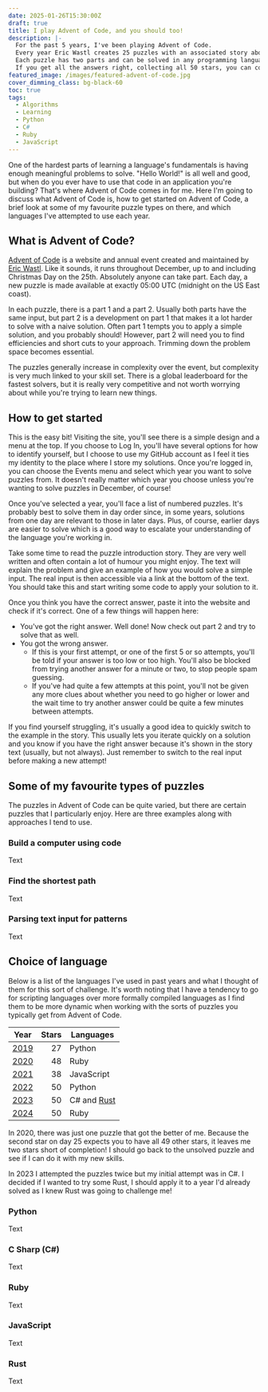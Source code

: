 ```yaml
---
date: 2025-01-26T15:30:00Z
draft: true
title: I play Advent of Code, and you should too!
description: |-
  For the past 5 years, I've been playing Advent of Code.
  Every year Eric Wastl creates 25 puzzles with an associated story about Santa.
  Each puzzle has two parts and can be solved in any programming language your prefer.
  If you get all the answers right, collecting all 50 stars, you can consider yourself one of a very select group of people!
featured_image: /images/featured-advent-of-code.jpg
cover_dimming_class: bg-black-60
toc: true
tags:
  - Algorithms
  - Learning
  - Python
  - C#
  - Ruby
  - JavaScript
---
```


One of the hardest parts of learning a language's fundamentals is having enough meaningful problems to solve.
"Hello World!" is all well and good, but when do you ever have to use that code in an application you're building?
That's where Advent of Code comes in for me.
Here I'm going to discuss what Advent of Code is, how to get started on Advent of Code, a brief look at some of my favourite puzzle types on there, and which languages I've attempted to use each year.

## What is Advent of Code?

[Advent of Code](https://adventofcode.com) is a website and annual event created and maintained by [Eric Wastl](https://hachyderm.io/@ericwastl).
Like it sounds, it runs throughout December, up to and including Christmas Day on the 25th.
Absolutely anyone can take part.
Each day, a new puzzle is made available at exactly 05:00 UTC (midnight on the US East coast).

In each puzzle, there is a part 1 and a part 2.
Usually both parts have the same input, but part 2 is a development on part 1 that makes it a lot harder to solve with a naive solution.
Often part 1 tempts you to apply a simple solution, and you probably should!
However, part 2 will need you to find efficiencies and short cuts to your approach.
Trimming down the problem space becomes essential.

The puzzles generally increase in complexity over the event, but complexity is very much linked to your skill set.
There is a global leaderboard for the fastest solvers, but it is really very competitive and not worth worrying about while you're trying to learn new things.

## How to get started

This is the easy bit!
Visiting the site, you'll see there is a simple design and a menu at the top.
If you choose to Log In, you'll have several options for how to identify yourself, but I choose to use my GitHub account as I feel it ties my identity to the place where I store my solutions.
Once you're logged in, you can choose the Events menu and select which year you want to solve puzzles from.
It doesn't really matter which year you choose unless you're wanting to solve puzzles in December, of course!

Once you've selected a year, you'll face a list of numbered puzzles.
It's probably best to solve them in day order since, in some years, solutions from one day are relevant to those in later days.
Plus, of course, earlier days are easier to solve which is a good way to escalate your understanding of the language you're working in.

Take some time to read the puzzle introduction story.
They are very well written and often contain a lot of humour you might enjoy.
The text will explain the problem and give an example of how you would solve a simple input.
The real input is then accessible via a link at the bottom of the text.
You should take this and start writing some code to apply your solution to it.

Once you think you have the correct answer, paste it into the website and check if it's correct.
One of a few things will happen here:

- You've got the right answer.
  Well done!
  Now check out part 2 and try to solve that as well.
- You got the wrong answer.
  - If this is your first attempt, or one of the first 5 or so attempts, you'll be told if your answer is too low or too high.
    You'll also be blocked from trying another answer for a minute or two, to stop people spam guessing.
  - If you've had quite a few attempts at this point, you'll not be given any more clues about whether you need to go higher or lower and the wait time to try another answer could be quite a few minutes between attempts.

If you find yourself struggling, it's usually a good idea to quickly switch to the example in the story.
This usually lets you iterate quickly on a solution and you know if you have the right answer because it's shown in the story text (usually, but not always).
Just remember to switch to the real input before making a new attempt!

## Some of my favourite types of puzzles

The puzzles in Advent of Code can be quite varied, but there are certain puzzles that I particularly enjoy.
Here are three examples along with approaches I tend to use.

### Build a computer using code

Text

### Find the shortest path

Text

### Parsing text input for patterns

Text

## Choice of language

Below is a list of the languages I've used in past years and what I thought of them for this sort of challenge.
It's worth noting that I have a tendency to go for scripting languages over more formally compiled languages as I find them to be more dynamic when working with the sorts of puzzles you typically get from Advent of Code.

| Year | Stars | Languages |
| ---- | ----: | --------- |
| [2019](https://github.com/sdjmchattie/AdventOfCode2019) | 27 | Python |
| [2020](https://github.com/sdjmchattie/AdventOfCode2020) | 48 | Ruby |
| [2021](https://github.com/sdjmchattie/AdventOfCode2021) | 38 | JavaScript |
| [2022](https://github.com/sdjmchattie/AdventOfCode2022) | 50 | Python |
| [2023](https://github.com/sdjmchattie/AdventOfCode2023) | 50 | C# and [Rust](https://github.com/sdjmchattie/AdventOfCode2023Rust) |
| [2024](https://github.com/sdjmchattie/AdventOfCode2024) | 50 | Ruby |

In 2020, there was just one puzzle that got the better of me.
Because the second star on day 25 expects you to have all 49 other stars, it leaves me two stars short of completion!
I should go back to the unsolved puzzle and see if I can do it with my new skills.

In 2023 I attempted the puzzles twice but my initial attempt was in C#.
I decided if I wanted to try some Rust, I should apply it to a year I'd already solved as I knew Rust was going to challenge me!

### Python

Text

### C Sharp (C#)

Text

### Ruby

Text

### JavaScript

Text

### Rust

Text

